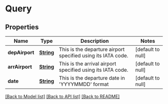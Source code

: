 # Query
## Properties

Name | Type | Description | Notes
------------ | ------------- | ------------- | -------------
**depAirport** | [**String**](string.md) | This is the departure airport specified using its IATA code. | [default to null]
**arrAirport** | [**String**](string.md) | This is the arrival airport specified using its IATA code. | [default to null]
**date** | [**String**](string.md) | This is the departure date in &#39;YYYYMMDD&#39; format | [default to null]

[[Back to Model list]](../README.md#documentation-for-models) [[Back to API list]](../README.md#documentation-for-api-endpoints) [[Back to README]](../README.md)

